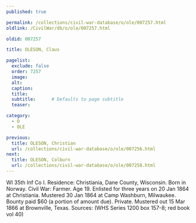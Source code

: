 ```yaml
---
published: true

permalink: /collections/civil-war-database/o/ole/007257.html
oldlink: /CivilWar/db/o/ole/007257.html

oldid: 007257

title: OLESON, Claus

pagelist:
  exclude: false
  order: 7257
  image: 
  alt:
  caption:
  title:
  subtitle:      # Defaults to page subtitle
  teaser:

category: 
  - O 
  - OLE

previous:
  title: OLESON, Christian
  url: /collections/civil-war-database/o/ole/007256.html  
next:
  title: OLESON, Colburn
  url: /collections/civil-war-database/o/ole/007258.html   
---
```

WI 35th Inf Co I. Residence: Christiania, Dane County, Wisconsin. Born in Norway. Civil War: Farmer. Age 19. Enlisted for three years on 20 Jan 1864 at Christiania. Mustered 30 Jan 1864 at Camp Washburn, Milwaukee. Bounty paid $60 (a portion of amount due). Private. Mustered out 15 Mar 1866 at Brownville, Texas. Sources: (WHS Series 1200 box 157-8; red book vol 40)